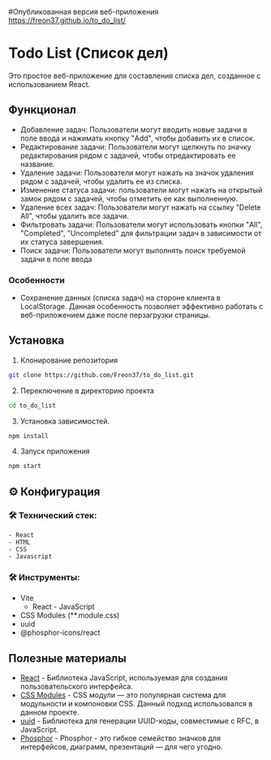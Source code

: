 #Опубликованная версия веб-приложения
<https://freon37.github.io/to_do_list/>

# Todo List (Список дел)

Это простое веб-приложение для составления списка дел, созданное с использованием React.

## Функционал

- Добавление задач: Пользователи могут вводить новые задачи в поле ввода и нажимать кнопку "Add", чтобы добавить их в список.
- Редактирование задачи: Пользователи могут щелкнуть по значку редактирования рядом с задачей, чтобы отредактировать ее название.
- Удаление задачи: Пользователи могут нажать на значок удаления рядом с задачей, чтобы удалить ее из списка.
- Изменение статуса задачи: пользователи могут нажать на открытый замок рядом с задачей, чтобы отметить ее как выполненную.
- Удаление всех задач: Пользователи могут нажать на ссылку "Delete All", чтобы удалить все задачи.
- Фильтровать задачи: Пользователи могут использовать кнопки "All", "Completed", "Uncompleted" для фильтрации задач в зависимости от их статуса завершения.
- Поиск задачи: Пользователи могут выполнять поиск требуемой задачи в поле ввода

### Особенности

- Сохранение данных (списка задач) на стороне клиента в LocalStorage.
    Данная особенность позволяет эффективно работать с веб-приложением даже после перзагрузки страницы.

## Установка

1. Клонирование репозитория

```bash
git clone https://github.com/Freon37/to_do_list.git
```

2. Переключение в директорию проекта 

```bash
cd to_do_list
```

3. Установка зависимостей.

```bash
npm install
```

4. Запуск приложения

```bash
npm start
```

## ⚙ Конфигурация

 ### 🛠 Технический стек:
    - React
    - HTML
    - CSS
    - Javascript
 
 ### 🛠 Инструменты:
   - Vite
     - React - JavaScript
   - CSS Modules (**.module.css)
   - uuid
   - @phosphor-icons/react

## Полезные материалы

- [React](https://react.dev/learn) - Библиотека JavaScript, используемая для создания пользовательского интерфейса.
- [CSS Modules](https://github.com/css-modules/css-modules/blob/master/README.md) - CSS модули — это популярная система для модульности и компоновки CSS. Данный подход использовался в данном проекте.
- [uuid](https://github.com/uuidjs/uuid) - Библиотека для генерации UUID-коды, совместимые с RFC, в JavaScript.
- [Phosphor](https://phosphoricons.com/) - Phosphor - это гибкое семейство значков для интерфейсов, диаграмм, презентаций — для чего угодно.
